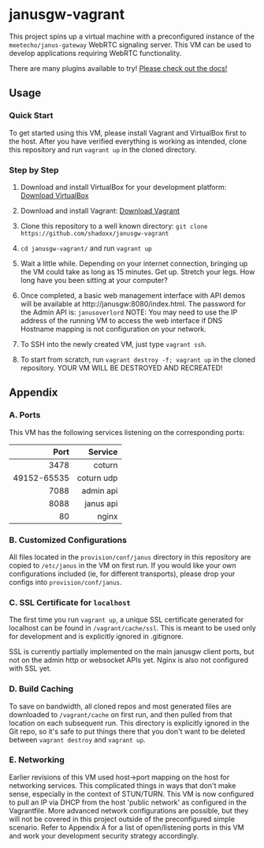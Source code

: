 janusgw-vagrant
===============

This project spins up a virtual machine with a preconfigured instance of the
`meetecho/janus-gateway` WebRTC signaling server. This VM can be used to develop
applications requiring WebRTC functionality.

There are many plugins available to try! [Please check out the docs!](https://janus.conf.meetecho.com/docs/)

## Usage

### Quick Start
To get started using this VM, please install Vagrant and VirtualBox first to
the host. After you have verified everything is working as intended, clone this
repository and run `vagrant up` in the cloned directory.

### Step by Step
1. Download and install VirtualBox for your development platform:
   [Download VirtualBox](https://www.virtualbox.org/wiki/Downloads)

2. Download and install Vagrant:
   [Download Vagrant](https://www.vagrantup.com/downloads.html)

3. Clone this repository to a well known directory:
   `git clone https://github.com/shadoxx/janusgw-vagrant`

4. `cd janusgw-vagrant/` and run `vagrant up`

5. Wait a little while. Depending on your internet connection, bringing up the
   VM could take as long as 15 minutes. Get up. Stretch your legs. How long have
   you been sitting at your computer?

6. Once completed, a basic web management interface with API demos will be available
   at http://janusgw:8080/index.html. The password for the Admin API is: `janusoverlord`
   NOTE: You may need to use the IP address of the running VM to access the web interface
   if DNS Hostname mapping is not configuration on your network.

7. To SSH into the newly created VM, just type `vagrant ssh`.

8. To start from scratch, run `vagrant destroy -f; vagrant up` in the cloned
   repository. YOUR VM WILL BE DESTROYED AND RECREATED!

## Appendix
### A. Ports
This VM has the following services listening on the corresponding ports:

| Port       | Service   |
| ----------:| ---------:|
| 3478       | coturn    |
| 49152-65535| coturn udp|
| 7088       | admin api |
| 8088       | janus api |
|   80       | nginx     |

### B. Customized Configurations
All files located in the `provision/conf/janus` directory in this repository
are copied to `/etc/janus` in the VM on first run. If you would like your own
configurations included (ie, for different transports), please drop your configs
into `provision/conf/janus`.

### C. SSL Certificate for `localhost`
The first time you run `vagrant up`, a unique SSL certificate generated for
localhost can be found in `/vagrant/cache/ssl`. This is meant to be used only
for development and is explicitly ignored in .gitignore.

SSL is currently partially implemented on the main janusgw client ports, but not on
the admin http or websocket APIs yet. Nginx is also not configured with SSL yet.

### D. Build Caching
To save on bandwidth, all cloned repos and most generated files are downloaded to `/vagrant/cache` on first run, and then pulled from that location on each
subsequent run. This directory is explicitly ignored in the Git repo, so it's
safe to put things there that you don't want to be deleted between `vagrant destroy`
and `vagrant up`.

### E. Networking
Earlier revisions of this VM used host->port mapping on the host for networking
services. This complicated things in ways that don't make sense, especially in the
context of STUN/TURN. This VM is now configured to pull an IP via DHCP from the host
'public network' as configured in the Vagrantfile. More advanced network
configurations are possible, but they will not be covered in this project outside
of the preconfigured simple scenario. Refer to Appendix A for a list of open/listening
ports in this VM and work your development security strategy accordingly.
